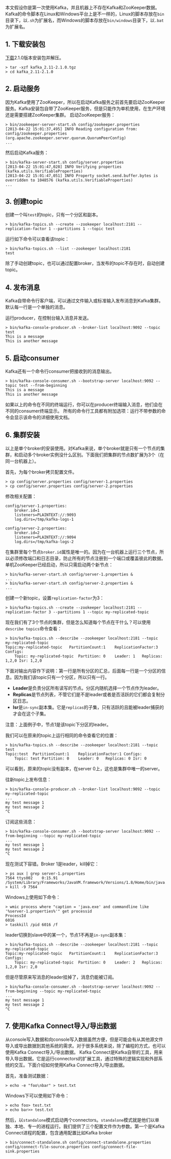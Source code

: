 本文假设你是第一次使用Kafka，并且机器上不存在Kafka和ZooKeeper数据。Kafka的命令脚本在Linux和Windows平台上是不一样的，Linux的脚本存放在`bin`目录下，以`.sh`为扩展名，而Windows的脚本存放在`bin/windows`目录下，以`.bat`为扩展名。

## 1. 下载安装包
[下载](https://www.apache.org/dyn/closer.cgi?path=/kafka/2.1.0/kafka_2.11-2.1.0.tgz)2.1.0版本安装包并解压。
```
> tar -xzf kafka_2.11-2.1.0.tgz
> cd kafka_2.11-2.1.0
```

## 2. 启动服务
因为Kafka使用了ZooKeeper，所以在启动Kafka服务之前首先要启动ZooKeeper服务。Kafka安装包自带了ZooKeeper服务，但是只能作为单机使用，在生产环境还是需要搭建ZooKeeper集群。
启动ZooKeeper服务：
```
> bin/zookeeper-server-start.sh config/zookeeper.properties
[2013-04-22 15:01:37,495] INFO Reading configuration from: config/zookeeper.properties (org.apache.zookeeper.server.quorum.QuorumPeerConfig)
...
```
然后启动Kafka服务：
```
> bin/kafka-server-start.sh config/server.properties
[2013-04-22 15:01:47,028] INFO Verifying properties (kafka.utils.VerifiableProperties)
[2013-04-22 15:01:47,051] INFO Property socket.send.buffer.bytes is overridden to 1048576 (kafka.utils.VerifiableProperties)
...
```

## 3. 创建topic
创建一个叫`test`的topic，只有一个分区和副本。
```
> bin/kafka-topics.sh --create --zookeeper localhost:2181 --replication-factor 1 --partitions 1 --topic test
```
运行如下命令可以查看该topic：
```
> bin/kafka-topics.sh --list --zookeeper localhost:2181
test
```
除了手动创建topic，也可以通过配置broker，当发布的topic不存在时，自动创建topic。

## 4. 发布消息
Kafka自带命令行客户端，可以通过文件输入或标准输入发布消息到Kafka集群。默认每一行是一个单独的消息。

运行producer，在控制台输入消息并发送。
```
> bin/kafka-console-producer.sh --broker-list localhost:9092 --topic test
This is a message
This is another message
```

## 5. 启动consumer
Kafka还有一个命令行consumer把接收到的消息输出。
```
> bin/kafka-console-consumer.sh --bootstrap-server localhost:9092 --topic test --from-beginning
This is a message
This is another message
```
如果以上的命令在不同的终端运行，你可以在producer终端输入消息，他们会在不同的consumer终端显示。
所有的命令行工具都有附加选项：运行不带参数的命令会显示该命令的详细使用文档。

## 6. 集群安装
以上是单个broker的安装使用。对Kafka来说，单个broker就是只有一个节点的集群，和启动多个broker实例没什么区别。下面我们把集群的节点数扩展为3个（在同一台机器上）。

首先，为每个broker拷贝配置文件。
```
> cp config/server.properties config/server-1.properties
> cp config/server.properties config/server-2.properties
```
修改相关配置：
```
config/server-1.properties:
    broker.id=1
    listeners=PLAINTEXT://:9093
    log.dirs=/tmp/kafka-logs-1
 
config/server-2.properties:
    broker.id=2
    listeners=PLAINTEXT://:9094
    log.dirs=/tmp/kafka-logs-2
```
在集群里每个节点`broker.id`属性是唯一的。因为在一台机器上运行三个节点，所以必须修改端口和日志目录，防止所有的节点注册到一个端口或覆盖彼此的数据。
单机ZooKeeper已经启动，所以只需启动两个新节点：
```
> bin/kafka-server-start.sh config/server-1.properties &
...
> bin/kafka-server-start.sh config/server-2.properties &
...
```
创建一个新topic，设置`replication-factor`为3：
```
> bin/kafka-topics.sh --create --zookeeper localhost:2181 --replication-factor 3 --partitions 1 --topic my-replicated-topic
```
现在我们有了3个节点的集群，但是怎么知道每个节点在干什么？可以使用`describe topics`命令查看：
```
> bin/kafka-topics.sh --describe --zookeeper localhost:2181 --topic my-replicated-topic
Topic:my-replicated-topic   PartitionCount:1    ReplicationFactor:3 Configs:
    Topic: my-replicated-topic  Partition: 0    Leader: 1   Replicas: 1,2,0 Isr: 1,2,0
```
下面对输出内容作下说明：第一行是所有分区的汇总，后面每一行是一个分区的信息。因为我们该topic只有一个分区，所以只有一行。
- **Leader**是负责分区所有读写的节点。分区内随机选择一个节点作为leader。
- **Replicas**是节点列表，不管它们是不是leader或者是否活跃的它们都会复制分区日志。
- **Isr**是`in-sync`副本集。它是`replicas`的子集，只有活跃的且能被leader捕获的才会在这个子集。

注意：上面例子中，节点1是该topic下分区的leader。

我们可以在原来的topic上运行相同的命令查看它的位置：
```
> bin/kafka-topics.sh --describe --zookeeper localhost:2181 --topic test
Topic:test  PartitionCount:1    ReplicationFactor:1 Configs:
    Topic: test Partition: 0    Leader: 0   Replicas: 0 Isr: 0
```
可以看到，原来的topic没有副本，在server 0上，这也是集群中唯一的server。

往新topic上发布信息：
```
> bin/kafka-console-producer.sh --broker-list localhost:9092 --topic my-replicated-topic
...
my test message 1
my test message 2
^C
```
订阅这些消息：
```
> bin/kafka-console-consumer.sh --bootstrap-server localhost:9092 --from-beginning --topic my-replicated-topic
...
my test message 1
my test message 2
^C
```
现在测试下容错。Broker 1是leader，kill掉它：
```
> ps aux | grep server-1.properties
7564 ttys002    0:15.91 /System/Library/Frameworks/JavaVM.framework/Versions/1.8/Home/bin/java...
> kill -9 7564
```
Windows上使用如下命令：
```
> wmic process where "caption = 'java.exe' and commandline like '%server-1.properties%'" get processid
ProcessId
6016
> taskkill /pid 6016 /f
```
leader切换到slave中的某一个，节点1不再是`in-sync`副本集：
```
> bin/kafka-topics.sh --describe --zookeeper localhost:2181 --topic my-replicated-topic
Topic:my-replicated-topic   PartitionCount:1    ReplicationFactor:3 Configs:
    Topic: my-replicated-topic  Partition: 0    Leader: 2   Replicas: 1,2,0 Isr: 2,0
```
但是尽管原来写消息的leader挂掉了，消息仍能被订阅。
```
> bin/kafka-console-consumer.sh --bootstrap-server localhost:9092 --from-beginning --topic my-replicated-topic
...
my test message 1
my test message 2
^C
```

## 7. 使用Kafka Connect导入/导出数据
从console写入数据和向console写入数据虽然方便，但是可能会有从其他源文件导入或导出数据到其他系统的需求。对于很多系统来说，除了编程的方式，也可以使用Kafka Connect导入/导出数据。
Kafka Connect是Kafka自带的工具，用来导入导出数据。它是运行connectors的扩展工具，通过特殊的逻辑实现和外部系统的交互。下面介绍如何使用Kafka Connect导入/导出数据。

首先，准备测试数据：
```
> echo -e "foo\nbar" > test.txt
```
Windows下可以使用如下命令：
```
> echo foo> test.txt
> echo bar>> test.txt
```
然后，以`standalone`模式启动两个connectors。`standalone`模式就是他们以单独、本地、专一的进程运行。我们提供了三个配置文件作为参数。第一个是Kafka Connect进程的配置，包含通用配置比如Kafka broker
```
> bin/connect-standalone.sh config/connect-standalone.properties config/connect-file-source.properties config/connect-file-sink.properties
```












